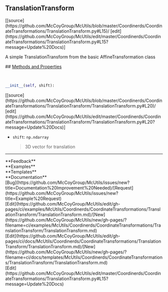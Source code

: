 ## <a id="McUtils.Coordinerds.CoordinateTransformations.TranslationTransform.TranslationTransform">TranslationTransform</a> 

<div class="docs-source-link" markdown="1">
[[source](https://github.com/McCoyGroup/McUtils/blob/master/Coordinerds/CoordinateTransformations/TranslationTransform.py#L15)/
[edit](https://github.com/McCoyGroup/McUtils/edit/master/Coordinerds/CoordinateTransformations/TranslationTransform.py#L15?message=Update%20Docs)]
</div>

A simple TranslationTransform from the basic AffineTransformation class







<div class="collapsible-section">
 <div class="collapsible-section collapsible-section-header" markdown="1">
## <a class="collapse-link" data-toggle="collapse" href="#methods" markdown="1"> Methods and Properties</a> <a class="float-right" data-toggle="collapse" href="#methods"><i class="fa fa-chevron-down"></i></a>
 </div>
 <div class="collapsible-section collapsible-section-body collapse show" id="methods" markdown="1">
 
<a id="McUtils.Coordinerds.CoordinateTransformations.TranslationTransform.TranslationTransform.__init__" class="docs-object-method">&nbsp;</a> 
```python
__init__(self, shift): 
```
<div class="docs-source-link" markdown="1">
[[source](https://github.com/McCoyGroup/McUtils/blob/master/Coordinerds/CoordinateTransformations/TranslationTransform/TranslationTransform.py#L20)/
[edit](https://github.com/McCoyGroup/McUtils/edit/master/Coordinerds/CoordinateTransformations/TranslationTransform/TranslationTransform.py#L20?message=Update%20Docs)]
</div>

  - `shift`: `np.ndarray`
    > 3D vector for translation
 </div>
</div>












---


<div markdown="1" class="text-secondary">
<div class="container">
  <div class="row">
   <div class="col" markdown="1">
**Feedback**   
</div>
   <div class="col" markdown="1">
**Examples**   
</div>
   <div class="col" markdown="1">
**Templates**   
</div>
   <div class="col" markdown="1">
**Documentation**   
</div>
   <div class="col" markdown="1">
   
</div>
   <div class="col" markdown="1">
   
</div>
   <div class="col" markdown="1">
   
</div>
</div>
  <div class="row">
   <div class="col" markdown="1">
[Bug](https://github.com/McCoyGroup/McUtils/issues/new?title=Documentation%20Improvement%20Needed)/[Request](https://github.com/McCoyGroup/McUtils/issues/new?title=Example%20Request)   
</div>
   <div class="col" markdown="1">
[Edit](https://github.com/McCoyGroup/McUtils/edit/gh-pages/ci/examples/McUtils/Coordinerds/CoordinateTransformations/TranslationTransform/TranslationTransform.md)/[New](https://github.com/McCoyGroup/McUtils/new/gh-pages/?filename=ci/examples/McUtils/Coordinerds/CoordinateTransformations/TranslationTransform/TranslationTransform.md)   
</div>
   <div class="col" markdown="1">
[Edit](https://github.com/McCoyGroup/McUtils/edit/gh-pages/ci/docs/McUtils/Coordinerds/CoordinateTransformations/TranslationTransform/TranslationTransform.md)/[New](https://github.com/McCoyGroup/McUtils/new/gh-pages/?filename=ci/docs/templates/McUtils/Coordinerds/CoordinateTransformations/TranslationTransform/TranslationTransform.md)   
</div>
   <div class="col" markdown="1">
[Edit](https://github.com/McCoyGroup/McUtils/edit/master/Coordinerds/CoordinateTransformations/TranslationTransform.py#L15?message=Update%20Docs)   
</div>
   <div class="col" markdown="1">
   
</div>
   <div class="col" markdown="1">
   
</div>
   <div class="col" markdown="1">
   
</div>
</div>
</div>
</div>
